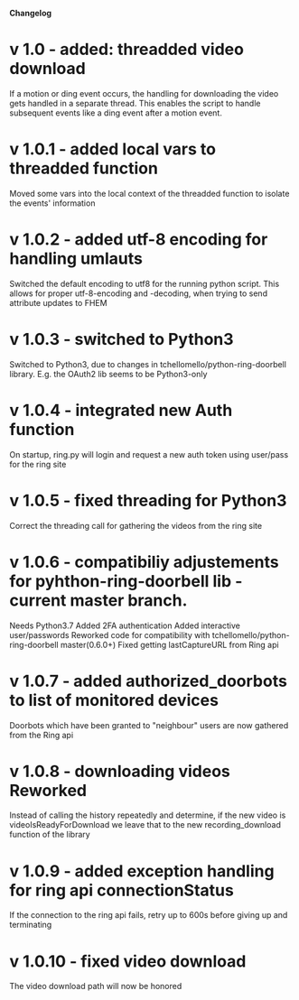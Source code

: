 **Changelog**

# v 1.0 - added: threadded video download

If a motion or ding event occurs, the handling for downloading the video gets handled in a separate thread. This enables the script to handle subsequent events like a ding event after a motion event.

# v 1.0.1 - added local vars to threadded function
Moved some vars into the local context of the threadded function to isolate the events' information

# v 1.0.2 - added utf-8 encoding for handling umlauts
Switched the default encoding to utf8 for the running python script. This allows for proper utf-8-encoding and -decoding, when trying to send attribute updates to FHEM

# v 1.0.3 - switched to Python3
Switched to Python3, due to changes in tchellomello/python-ring-doorbell
library. E.g. the OAuth2 lib seems to be Python3-only

# v 1.0.4 - integrated new Auth function
On startup, ring.py will login and request a new auth token using user/pass for the ring site

# v 1.0.5 - fixed threading for Python3
Correct the threading call for gathering the videos from the ring site

# v 1.0.6 - compatibiliy adjustements for pyhthon-ring-doorbell lib - current master branch.
Needs Python3.7
Added 2FA authentication
Added interactive user/passwords
Reworked code for compatibility with tchellomello/python-ring-doorbell master(0.6.0+)
Fixed getting lastCaptureURL from Ring api

# v 1.0.7 - added authorized_doorbots to list of monitored devices
Doorbots which have been granted to "neighbour" users are now gathered from
the Ring api

# v 1.0.8 - downloading videos Reworked
Instead of calling the history repeatedly and determine, if the new video is videoIsReadyForDownload
we leave that to the new recording_download function of the library

# v 1.0.9 - added exception handling for ring api connectionStatus
If the connection to the ring api fails, retry up to 600s before giving up and terminating

# v 1.0.10 - fixed video download
The video download path will now be honored
